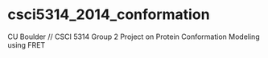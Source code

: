 csci5314_2014_conformation
==========================

CU Boulder // CSCI 5314 Group 2 Project on Protein Conformation Modeling using FRET
